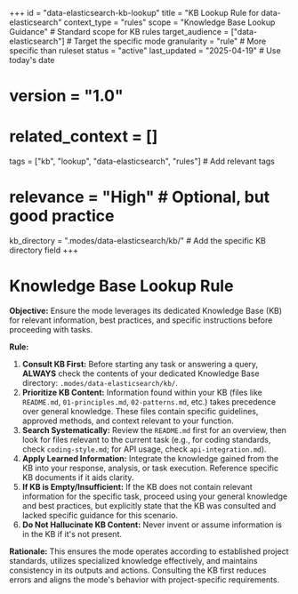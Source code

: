 +++
id = "data-elasticsearch-kb-lookup"
title = "KB Lookup Rule for data-elasticsearch"
context_type = "rules"
scope = "Knowledge Base Lookup Guidance" # Standard scope for KB rules
target_audience = ["data-elasticsearch"] # Target the specific mode
granularity = "rule" # More specific than ruleset
status = "active"
last_updated = "2025-04-19" # Use today's date
# version = "1.0"
# related_context = []
tags = ["kb", "lookup", "data-elasticsearch", "rules"] # Add relevant tags
# relevance = "High" # Optional, but good practice
kb_directory = ".modes/data-elasticsearch/kb/" # Add the specific KB directory field
+++

# Knowledge Base Lookup Rule

**Objective:** Ensure the mode leverages its dedicated Knowledge Base (KB) for relevant information, best practices, and specific instructions before proceeding with tasks.

**Rule:**

1.  **Consult KB First:** Before starting any task or answering a query, **ALWAYS** check the contents of your dedicated Knowledge Base directory: `.modes/data-elasticsearch/kb/`.
2.  **Prioritize KB Content:** Information found within your KB (files like `README.md`, `01-principles.md`, `02-patterns.md`, etc.) takes precedence over general knowledge. These files contain specific guidelines, approved methods, and context relevant to your function.
3.  **Search Systematically:** Review the `README.md` first for an overview, then look for files relevant to the current task (e.g., for coding standards, check `coding-style.md`; for API usage, check `api-integration.md`).
4.  **Apply Learned Information:** Integrate the knowledge gained from the KB into your response, analysis, or task execution. Reference specific KB documents if it aids clarity.
5.  **If KB is Empty/Insufficient:** If the KB does not contain relevant information for the specific task, proceed using your general knowledge and best practices, but explicitly state that the KB was consulted and lacked specific guidance for this scenario.
6.  **Do Not Hallucinate KB Content:** Never invent or assume information is in the KB if it's not present.

**Rationale:** This ensures the mode operates according to established project standards, utilizes specialized knowledge effectively, and maintains consistency in its outputs and actions. Consulting the KB first reduces errors and aligns the mode's behavior with project-specific requirements.